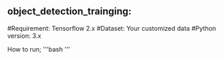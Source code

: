 ## object_detection_trainging: 

#Requirement: Tensorflow 2.x 
#Dataset: Your customized data 
#Python version: 3.x  

How to run;
'''bash
'''
